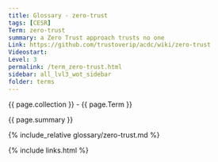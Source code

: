 ```yaml
---
title: Glossary - zero-trust
tags: [CESR]
Term: zero-trust
summary: a Zero Trust approach trusts no one
Link: https://github.com/trustoverip/acdc/wiki/zero-trust
Videostart: 
Level: 3
permalink: /term_zero-trust.html
sidebar: all_lvl3_wot_sidebar
folder: terms
---
```


{{ page.collection }} - {{ page.Term }}

   {{ page.summary }}

{% include_relative glossary/zero-trust.md %}

 {% include links.html %} 
